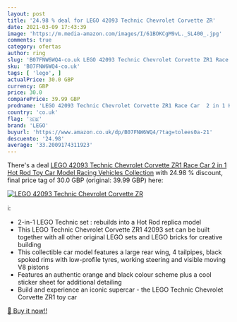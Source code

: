 ```yaml
---
layout: post
title: '24.98 % deal for LEGO 42093 Technic Chevrolet Corvette ZR'
date: 2021-03-09 17:43:39
image: 'https://m.media-amazon.com/images/I/61BOKCgM9vL._SL400_.jpg'
comments: true
category: ofertas
author: ring
slug: 'B07FNW6WQ4-co.uk LEGO 42093 Technic Chevrolet Corvette ZR1 Race Car 2 in...'
sku: 'B07FNW6WQ4-co.uk'
tags: [ 'lego', ]
actualPrice: 30.0 GBP
currency: GBP
price: 30.0
comparePrice: 39.99 GBP
prodname: 'LEGO 42093 Technic Chevrolet Corvette ZR1 Race Car  2 in 1 Hot Rod Toy Car Model  Racing Vehicles Collection'
country: 'co.uk'
flag: '🇬🇧'
brand: 'LEGO'
buyurl: 'https://www.amazon.co.uk/dp/B07FNW6WQ4/?tag=tolees0a-21'
descuento: '24.98'
average: '33.2009174311923'
---
```


There's a deal [LEGO 42093 Technic Chevrolet Corvette ZR1 Race Car  2 in 1 Hot Rod Toy Car Model  Racing Vehicles Collection](https://www.amazon.co.uk/dp/B07FNW6WQ4/?tag=tolees0a-21)  with  24.98 % discount, final price tag of  30.0 GBP (original: 39.99 GBP) here:

[![LEGO 42093 Technic Chevrolet Corvette ZR](https://m.media-amazon.com/images/I/61BOKCgM9vL._SL400_.jpg)](https://www.amazon.co.uk/dp/B07FNW6WQ4/?tag=tolees0a-21)

ℹ️:

- 2-in-1 LEGO Technic set : rebuilds into a Hot Rod replica model
- This LEGO Technic Chevrolet Corvette ZR1 42093 set can be built together with all other original LEGO sets and LEGO bricks for creative building
- This collectible car model features a large rear wing, 4 tailpipes, black spoked rims with low-profile tyres, working steering and visible moving V8 pistons
- Features an authentic orange and black colour scheme plus a cool sticker sheet for additional detailing
- Build and experience an iconic supercar - the LEGO Technic Chevrolet Corvette ZR1 toy car

[🛒 Buy it now!!](https://www.amazon.co.uk/dp/B07FNW6WQ4/?tag=tolees0a-21)
